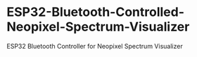 # ESP32-Bluetooth-Controlled-Neopixel-Spectrum-Visualizer
ESP32 Bluetooth Controller for Neopixel Spectrum Visualizer
